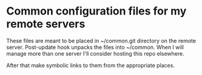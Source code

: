 # Common configuration files for my remote servers
These files are meant to be placed in ~/common.git directory on the
remote server. Post-update hook unpacks the files into ~/common.
When I will manage more than one server I'll consider hosting this
repo elsewhere.

After that make symbolic links to them from the appropriate places.
